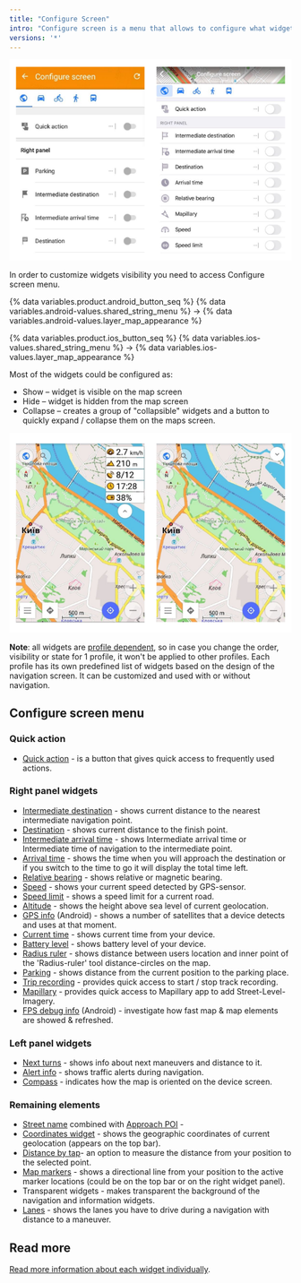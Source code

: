 ```yaml
---
title: "Configure Screen"
intro: "Configure screen is a menu that allows to configure what widgets will be displayed over the map. It allows you to enable and configure Quick action, Navigation widgets,  and remaining elements."
versions: '*'
---
```


![Configure screen menu](/assets/images/widgets/configure_screen_menu.png)

In order to customize widgets visibility you need to access Configure screen menu.

{% data variables.product.android_button_seq %} {% data variables.android-values.shared_string_menu %} → {% data variables.android-values.layer_map_appearance %} 

{% data variables.product.ios_button_seq %} {% data variables.ios-values.shared_string_menu %} → {% data variables.ios-values.layer_map_appearance %} 

Most of the widgets could be configured as:
* Show – widget is visible on the map screen
* Hide – widget is hidden from the map screen
* Collapse – creates a group of "collapsible" widgets and a button to quickly expand / collapse them on the maps screen.

![Collapsible widget states](/assets/images/widgets/collapsible_widget_states.png)

**Note**: all widgets are [profile dependent](/osmand/personal/profiles), so in case you change the order, visibility or state for 1 profile, it won't be applied to other profiles. Each profile has its own predefined list of widgets based on the design of the navigation screen. It can be customized and used with or without navigation.

## Configure screen menu

### Quick action
- [Quick action](/osmand/widgets/quick-action) - is a button that gives quick access to frequently used actions.

### Right panel widgets
 - [Intermediate destination](/osmand/widgets/nav-widgets#intermediate-destination) - shows current distance to the nearest intermediate navigation point.
 - [Destination](/osmand/widgets/nav-widgets#destination) - shows current distance to the finish point.
 - [Intermediate arrival time](/osmand/widgets/nav-widgets#intermediate-arrival-time-or-intermediate-time) - shows Intermediate arrival time or Intermediate time of navigation to the intermediate point.
 - [Arrival time](/osmand/widgets/nav-widgets#arrival-time-or-time-to-go) - shows the time when you will approach the destination or if you switch to the time to go it will display the total time left.
 - [Relative bearing](/osmand/widgets/nav-widgets#relative--magnetic-bearing) - shows relative or magnetic bearing.
 - [Speed](/osmand/widgets/info-widgets#speed) - shows your current speed detected by GPS-sensor.
 - [Speed limit](/osmand/widgets/nav-widgets#speed-limit) - shows a speed limit for a current road.
 - [Altitude](/osmand/widgets/info-widgets#altitude) - shows the height above sea level of current geolocation. 
 - [GPS info](/osmand/widgets/info-widgets#gps-info-android) (Android) - shows a number of satellites that a device detects and uses at that moment.
 - [Current time](/osmand/widgets/info-widgets#current-time) - shows current time from your device.
 - [Battery level](/osmand/widgets/info-widgets#battery-level) - shows battery level of your device.
 - [Radius ruler](/osmand/widgets/radius-ruler) - shows distance between users location and inner point of the 'Radius-ruler' tool distance-circles on the map. 
 - [Parking](/osmand/widgets/info-widgets#-parking-widget) - shows distance from the current position to the parking place.
 - [Trip recording](/osmand/widgets/info-widgets#-trip-recording-widget) - provides quick access to start / stop track recording.
 - [Mapillary](/osmand/widgets/info-widgets#-mapillary-widget) - provides quick access to Mapillary app to add Street-Level-Imagery.
 - [FPS debug info](/osmand/widgets/info-widgets#-fps-info-android) (Android) - investigate how fast map & map elements are showed & refreshed.

### Left panel widgets
 - [Next turns](/osmand/widgets/nav-widgets#next-turns) - shows info about next maneuvers and distance to it.
 - [Alert info](/osmand/widgets/nav-widgets#alert-information) - shows traffic alerts during navigation.
 - [Compass](/osmand/widgets/map-buttons#compass) - indicates how the map is oriented on the device screen.

### Remaining elements
- [Street name](/osmand/widgets/nav-widgets#street-name) combined with [Approach POI](/osmand/widgets/nav-widgets#poisfavorites) -
- [Coordinates widget](/osmand/widgets/info-widgets#coordinates-widget) -  shows the geographic coordinates of current geolocation (appears on the top bar).
- [Distance by tap](/osmand/widgets/radius-ruler#distance-by-tap-tool)- an option to measure the distance from your position to the selected point.
- [Map markers](/osmand/widgets/markers) - shows a directional line from your position to the active marker locations (could be on the top bar or on the right widget panel).
- Transparent widgets - makes transparent the background of the navigation and information widgets.  
- [Lanes](/osmand/widgets/nav-widgets#lanes) - shows the lanes you have to drive during a navigation with distance to a maneuver.

## Read more
  [Read more information about each widget individually](/osmand/widgets).
